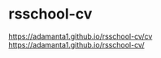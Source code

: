 # rsschool-cv
https://adamanta1.github.io/rsschool-cv/cv  
https://adamanta1.github.io/rsschool-cv/
